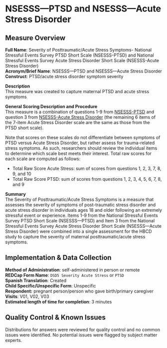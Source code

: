 # NSESSS—PTSD and NSESSS—Acute Stress Disorder
## Measure Overview
**Full Name**: Severity of Posttraumatic/Acute Stress Symptoms- National Stressful Events Survey PTSD Short Scale (NSESSS-PTSD) and National Stressful Events Survey Acute Stress Disorder Short Scale (NSESSS-Acute Stress Disorder)  
**Acronym/Brief Name**: NSESSS—PTSD and NSESSS—Acute Stress Disorder  
**Construct**: PTSD/acute stress disorder symptom severity  

**Description**     
This measure was created to capture maternal PTSD and acute stress symptoms  

**General Scoring Description and Procedure**       
This measure is a combination of questions 1-9 from [NSESSS-PTSD](https://www.psychiatry.org/File%20Library/Psychiatrists/Practice/DSM/APA_DSM5_Severity-of-Posttraumatic-Stress-Symptoms-Adult.pdf) and question 3 from [NSESSS-Acute Stress Disorder](https://www.psychiatry.org/File%20Library/Psychiatrists/Practice/DSM/APA_DSM5_Severity-of-Acute-Stress-Symptoms-Adult.pdf) (the remaining 6 items of the 7-item Acute Stress Disorder scale are the same as those from the PTSD short scale).

Note that scores on these scales do not differentiate between symptoms of PTSD versus Acute Stress Disorder, but rather assess for trauma-related stress symptoms. As such, researchers should review the individual items to determine which scale best meets their interest. Total raw scores for each scale are computed as follows:

- Total Raw Score Acute Stress: sum of scores from questions 1, 2, 3, 7, 8, 9, and 10
- Total Raw Score PTSD: sum of scores from questions 1, 2, 3, 4, 5, 6, 7, 8, and 9

**Summary**     
The Severity of Posttraumatic/Acute Stress Symptoms is a measure that assesses the severity of symptoms of post-traumatic stress disorder and acute stress disorder in individuals ages 18 and older following an extremely stressful event or experience. Items 1-9 from the National Stressful Events Survey PTSD Short Scale (NSESSS—PTSD) and Item 3 from the National Stressful Events Survey Acute Stress Disorder Short Scale (NSESSS—Acute Stress Disorder) were combined into a single assessment for the HBCD study to capture the severity of maternal posttraumatic/acute stress symptoms.

## Implementation & Data Collection
**Method of Administration**: self-administered in person or remote   
**REDCap Form Name**: `DSD5 Severity Acute Stress` or `PTSD`     
**Spanish Translation**: Created  
**Child Specific/Unspecific Form**: Unspecific  
**Respondent:** pregnant person/person who gave birth/primary caregiver   
**Visits**:  V01, V02, V03   
**Estimated length of time for completion**: 3 minutes

## Quality Control & Known Issues 
Distributions for answers were reviewed for quality control and no common issues were identified. No potential issues were flagged by subject matter experts.